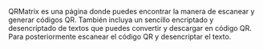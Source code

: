 QRMatrix es una página donde puedes encontrar la manera de escanear y generar códigos QR. 
También incluya un sencillo encriptado y desencriptado de textos que puedes convertir y descargar en código QR.
Para posteriormente escanear el código QR y desencriptar el texto.

